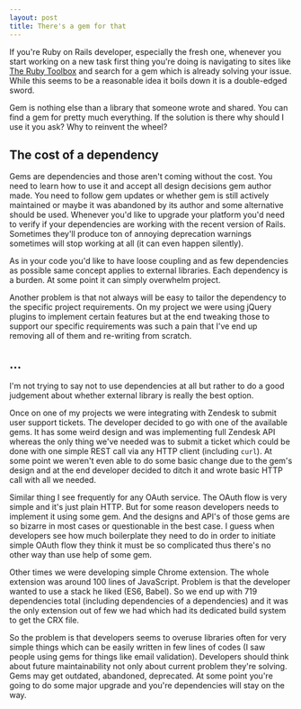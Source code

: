 ```yaml
---
layout: post
title: There's a gem for that
---
```

If you're Ruby on Rails developer, especially the fresh one,
whenever you start working on a new task first thing you're doing
is navigating to sites like [The Ruby Toolbox][1] and search for a gem
which is already solving your issue. While this seems to be a
reasonable idea it boils down it is a double-edged sword.

Gem is nothing else than a library that someone wrote and shared.
You can find a gem for pretty much everything. If the solution is there
why should I use it you ask? Why to reinvent the wheel?

## The cost of a dependency

Gems are dependencies and those aren't coming without the cost.
You need to learn how to use it and accept all design decisions gem
author made. You need to follow gem updates or whether gem is still
actively maintained or maybe it was abandoned by its author and some
alternative should be used. Whenever you'd like to upgrade your platform you'd need
to verify if your dependencies are working with the recent version
of Rails. Sometimes they'll produce ton of annoying deprecation warnings
sometimes will stop working at all (it can even happen silently).

As in your code you'd like to have loose coupling and as few
dependencies as possible same concept applies to external libraries.
Each dependency is a burden. At some point it can simply overwhelm project.

Another problem is that not always will be easy to tailor the dependency
to the specific project requirements. On my project we were using jQuery
plugins to implement certain features but at the end tweaking those to
support our specific requirements was such a pain that I've end up
removing all of them and re-writing from scratch.

## ...

I'm not trying to say not to use dependencies at all but rather
to do a good judgement about whether external library is really the best
option.

Once on one of my projects we were integrating with Zendesk to submit
user support tickets. The developer decided to go with one of the available
gems. It has some weird design and was implementing full Zendesk API
whereas the only thing we've needed was to submit a ticket which could
be done with one simple REST call via any HTTP client (including `curl`).
At some point we weren't even able to do some basic change due to the
gem's design and at the end developer decided to ditch it and wrote
basic HTTP call with all we needed.

Similar thing I see frequently for any OAuth service. The OAuth flow is
very simple and it's just plain HTTP. But for some reason developers
needs to implement it using some gem. And the designs and API's of those
gems are so bizarre in most cases or questionable in the best case. I guess
when developers see how much boilerplate they need to do in order to
initiate simple OAuth flow they think it must be so complicated thus there's
no other way than use help of some gem.

Other times we were developing simple Chrome extension. The whole extension
was around 100 lines of JavaScript. Problem is that the developer wanted
to use a stack he liked (ES6, Babel). So we end up with 719 dependencies total
(including dependencies of a dependencies) and it was the only extension
out of few we had which had its dedicated build system to get the CRX file.

So the problem is that developers seems to overuse libraries often for very
simple things which can be easily written in few lines of codes (I saw
people using gems for things like email validation). Developers should think
about future maintainability not only about current problem they're solving.
Gems may get outdated, abandoned, deprecated. At some point you're going
to do some major upgrade and you're dependencies will stay on the way.

[1]: https://www.ruby-toolbox.com/
